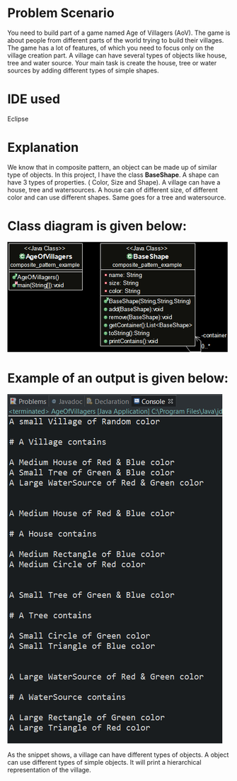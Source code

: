 # Problem Scenario
You need to build part of a game named Age of Villagers (AoV). The game is about people from different parts of the world trying to build their villages. The game has a lot of features, of which you need to focus only on the village creation part. A village can have several types of objects like house, tree and water source. Your main task is create the house, tree or water sources by adding different types of simple shapes.

# IDE used
Eclipse

# Explanation
We know that in composite pattern, an object can be made up of similar type of objects. In this project, I have the class **BaseShape**. A shape can have 3 types of properties. ( Color, Size and Shape). A village can have a house, tree and watersources. A house can of different size, of different color and can use different shapes. Same goes for a tree and watersource.
# Class diagram is given below:
![image.png](class_diagram_ageOFvillagers.png)
# Example of an output is given below:
![image.png](composite_output.png)


As the snippet shows, a village can have different types of objects. A object can use different types of simple objects. It will print a hierarchical representation of the village.
